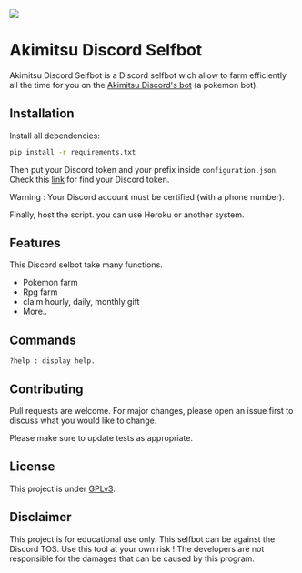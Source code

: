 ![](https://img.shields.io/github/repo-size/Darkempire78/Akimitsu-Discord-Selfbot)

# Akimitsu Discord Selfbot

Akimitsu Discord Selfbot is a Discord selfbot wich allow to farm efficiently all the time for you on the [Akimitsu Discord's bot](https://fr.akimitsu.xyz/) (a pokemon bot).

## Installation

Install all dependencies:

```bash
pip install -r requirements.txt
```
Then put your Discord token and your prefix inside `configuration.json`. 
Check this [link](https://www.youtube.com/watch?v=xuB1WQVM3R8) for find your Discord token.

Warning : Your Discord account must be certified (with a phone number).

Finally, host the script. you can use Heroku or another system.

## Features

This Discord selbot take many functions.

* Pokemon farm
* Rpg farm
* claim hourly, daily, monthly gift
* More..

## Commands

```
?help : display help.
```

## Contributing

Pull requests are welcome. For major changes, please open an issue first to discuss what you would like to change.

Please make sure to update tests as appropriate.


## License

This project is under [GPLv3](https://github.com/Darkempire78/Akimitsu-Discord-Selfbot/blob/master/LICENSE).

## Disclaimer

This project is for educational use only. This selfbot can be against the Discord TOS. Use this tool at your own risk ! 
The developers are not responsible for the damages that can be caused by this program. 
